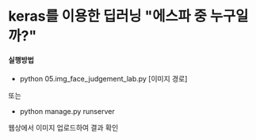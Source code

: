 # keras를 이용한 딥러닝 "에스파 중 누구일까?"

#### 실행방법
* python 05.img_face_judgement_lab.py [이미지 경로]

또는

* python manage.py runserver

웹상에서 이미지 업로드하여 결과 확인
